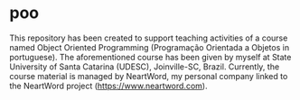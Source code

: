 # poo
This repository has been created to support teaching activities of a course named Object Oriented Programming (Programação Orientada a Objetos in portuguese). The aforementioned course has been given by myself at State University of Santa Catarina (UDESC), Joinville-SC, Brazil. Currently, the course material is managed by NeartWord, my personal company linked to the NeartWord project (https://www.neartword.com).
